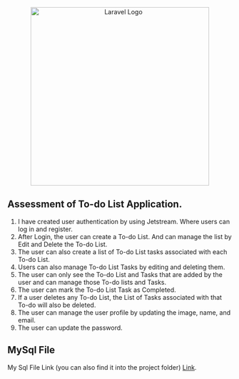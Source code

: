 <p align="center"><a href="https://laravel.com" target="_blank"><img src="https://raw.githubusercontent.com/laravel/art/master/logo-lockup/5%20SVG/2%20CMYK/1%20Full%20Color/laravel-logolockup-cmyk-red.svg" width="400" alt="Laravel Logo"></a></p>


## Assessment of To-do List Application.

1.	I have created user authentication by using Jetstream. Where users can log in and register.
2.	After Login, the user can create a To-do List. And can manage the list by Edit and Delete the To-do List.
3.	The user can also create a list of To-do List tasks associated with each To-do List.
4.	Users can also manage To-do List Tasks by editing and deleting them.
5.	The user can only see the To-do List and Tasks that are added by the user and can manage those To-do lists and Tasks.
6.	The user can mark the To-do List Task as Completed.
7.	If a user deletes any To-do List, the List of Tasks associated with that To-do will also be deleted.
8.	The user can manage the user profile by updating the image, name, and email.
9.	The user can update the password.




## MySql File

My Sql File Link (you can also find it into the project folder) [Link](https://drive.google.com/file/d/1hvkLjODuEDV7EymKDLT1A6C4tR_gplNT/view?usp=sharing).


